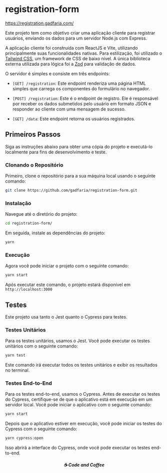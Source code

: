# registration-form
https://registration.gadfaria.com/

Este projeto tem como objetivo criar uma aplicação cliente para registrar usuários, enviando os dados para um servidor Node.js com Express.

A aplicação cliente foi construída com ReactJS e Vite, utilizando principalmente suas funcionalidades nativas. Para estilização, foi utilizado o [Tailwind CSS](https://tailwindcss.com/), um framework de CSS de baixo nível. A única biblioteca externa utilizada para lógica foi a [Zod](https://github.com/colinhacks/zod) para validação de dados.

O servidor é simples e consiste em três endpoints:

- `[GET] /registration`: Este endpoint renderiza uma página HTML simples que carrega os componentes do formulário no navegador.

- `[POST] /registration`: Este é o endpoint de registro. Ele é responsável por receber os dados submetidos pelo usuário em formato JSON e responder ao cliente com uma mensagem de sucesso.

- `[GET] /data`: Este endpoint retorna os usuários registrados.


## Primeiros Passos
Siga as instruções abaixo para obter uma cópia do projeto e executá-lo localmente para fins de desenvolvimento e teste.

### Clonando o Repositório
Primeiro, clone o repositório para a sua máquina local usando o seguinte comando:
```bash
git clone https://github.com/gadfaria/registration-form.git
```

### Instalação
Navegue até o diretório do projeto:
```bash
cd registration-form/
```

Em seguida, instale as dependências do projeto:

```bash
yarn
```

### Execução
Agora você pode iniciar o projeto com o seguinte comando:
```bash
yarn start
```

Após executar este comando, o projeto estará disponível em ```http://localhost:3000```



## Testes
Este projeto usa tanto o Jest quanto o Cypress para testes.

### Testes Unitários
Para os testes unitários, usamos o Jest. Você pode executar os testes unitários com o seguinte comando:

```bash
yarn test
```
Este comando irá executar todos os testes unitários e exibir os resultados no terminal.

### Testes End-to-End
Para os testes end-to-end, usamos o Cypress. Antes de executar os testes do Cypress, certifique-se de que o aplicativo está em execução em um servidor local. Você pode iniciar o aplicativo com o seguinte comando:

```bash
yarn start
```

Depois que o aplicativo estiver em execução, você pode iniciar os testes do Cypress com o seguinte comando:
```bash
yarn cypress:open
```
Isso abrirá a interface do Cypress, onde você pode executar os testes end-to-end.


<h5 align="center">
  ☕ Code and Coffee
</h5>